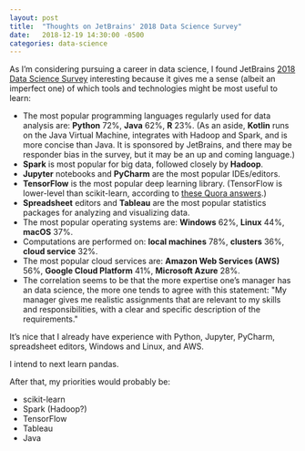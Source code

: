 ```yaml
---
layout: post
title:  "Thoughts on JetBrains' 2018 Data Science Survey"
date:   2018-12-19 14:30:00 -0500
categories: data-science
---
```

As I’m considering pursuing a career in data science, I found JetBrains [2018 Data Science Survey](https://www.jetbrains.com/research/data-science-2018/) interesting because it gives me a sense (albeit an imperfect one) of which tools and technologies might be most useful to learn:

- The most popular programming languages regularly used for data analysis are: **Python** 72%, **Java** 62%, **R** 23%. (As an aside, **Kotlin** runs on the Java Virtual Machine, integrates with Hadoop and Spark, and is more concise than Java. It is sponsored by JetBrains, and there may be responder bias in the survey, but it may be an up and coming language.) 
- **Spark** is most popular for big data, followed closely by **Hadoop**. 
- **Jupyter** notebooks and **PyCharm** are the most popular IDEs/editors. 
- **TensorFlow** is the most popular deep learning library. (TensorFlow is lower-level than scikit-learn, according to [these Quora answers](https://www.quora.com/What-are-the-main-differences-between-TensorFlow-and-SciKit-Learn).) 
- **Spreadsheet** editors and **Tableau** are the most popular statistics packages for analyzing and visualizing data. 
- The most popular operating systems are: **Windows** 62%, **Linux** 44%, **macOS** 37%. 
- Computations are performed on: **local machines** 78%, **clusters** 36%, **cloud service** 32%. 
- The most popular cloud services are: **Amazon Web Services (AWS)** 56%, **Google Cloud Platform** 41%, **Microsoft Azure** 28%. 
- The correlation seems to be that the more expertise one’s manager has an data science, the more one tends to agree with this statement: "My manager gives me realistic assignments that are relevant to my skills and responsibilities, with a clear and specific description of the requirements." 

It’s nice that I already have experience with Python, Jupyter, PyCharm, spreadsheet editors, Windows and Linux, and AWS.

I intend to next learn pandas. 

After that, my priorities would probably be: 

- scikit-learn 
- Spark (Hadoop?) 
- TensorFlow 
- Tableau 
- Java 
